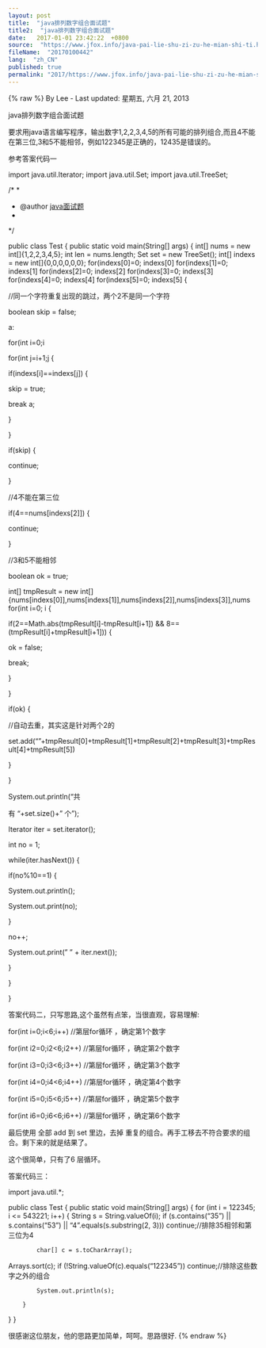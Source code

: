 ```yaml
---
layout: post
title:  "java排列数字组合面试题"
title2:  "java排列数字组合面试题"
date:   2017-01-01 23:42:22  +0800
source:  "https://www.jfox.info/java-pai-lie-shu-zi-zu-he-mian-shi-ti.html"
fileName:  "20170100442"
lang:  "zh_CN"
published: true
permalink: "2017/https://www.jfox.info/java-pai-lie-shu-zi-zu-he-mian-shi-ti.html"
---
```

{% raw %}
By Lee - Last updated: 星期五, 六月 21, 2013

java排列数字组合面试题

要求用java语言编写程序，输出数字1,2,2,3,4,5的所有可能的排列组合,而且4不能在第三位,3和5不能相邻，例如122345是正确的，12435是错误的。

参考答案代码一

import java.util.Iterator;
import java.util.Set;
import java.util.TreeSet;

/*
*
* @author [java面试题](https://www.jfox.info/go.php?url=http://www.jfox.info/)
*
*/

public class Test
{
public static void main(String[] args)
{
int[] nums = new int[]{1,2,2,3,4,5};
int len = nums.length;
Set set = new TreeSet();
int[] indexs = new int[]{0,0,0,0,0,0};
for(indexs[0]=0; indexs[0] for(indexs[1]=0; indexs[1] for(indexs[2]=0; indexs[2] for(indexs[3]=0; indexs[3] for(indexs[4]=0; indexs[4] for(indexs[5]=0; indexs[5] {

//同一个字符重复出现的跳过，两个2不是同一个字符

boolean skip = false;

a:

for(int i=0;i

for(int j=i+1;j {

if(indexs[i]==indexs[j])
{

skip = true;

break a;

}

}

if(skip)
{

continue;

}

//4不能在第三位

if(4==nums[indexs[2]])
{

continue;

}

//3和5不能相邻

boolean ok = true;

int[] tmpResult = new int[]{nums[indexs[0]],nums[indexs[1]],nums[indexs[2]],nums[indexs[3]],nums
for(int i=0; i {

if(2==Math.abs(tmpResult[i]-tmpResult[i+1]) && 8==(tmpResult[i]+tmpResult[i+1]))
{

ok = false;

break;

}

}

if(ok)
{

//自动去重，其实这是针对两个2的

set.add(“”+tmpResult[0]+tmpResult[1]+tmpResult[2]+tmpResult[3]+tmpResult[4]+tmpResult[5])

}

}

System.out.println(“共

有 “+set.size()+” 个”);

Iterator iter = set.iterator();

int no = 1;

while(iter.hasNext())
{

if(no%10==1)
{

System.out.println();

System.out.print(no);

}

no++;

System.out.print(” ” + iter.next());

}

}

}

答案代码二，只写思路,这个虽然有点笨，当很直观，容易理解:

for(int i=0;i<6;i++) //第层for循环 ，确定第1个数字

for(int i2=0;i2<6;i2++) //第层for循环 ，确定第2个数字

for(int i3=0;i3<6;i3++) //第层for循环 ，确定第3个数字

for(int i4=0;i4<6;i4++) //第层for循环 ，确定第4个数字

for(int i5=0;i5<6;i5++) //第层for循环 ，确定第5个数字

for(int i6=0;i6<6;i6++) //第层for循环 ，确定第6个数字

最后使用 全部 add 到 set 里边，去掉 重复的组合。再手工移去不符合要求的组合。剩下来的就是结果了。

这个很简单，只有了6 层循环。

答案代码三：

import java.util.*;

public class Test {
public static void main(String[] args) {
for (int i = 122345; i <= 543221; i++) {
String s = String.valueOf(i);
if (s.contains(“35”) || s.contains(“53”) || “4”.equals(s.substring(2, 3))) continue;//排除35相邻和第三位为4

            char[] c = s.toCharArray();
Arrays.sort(c);
if (!String.valueOf(c).equals(“122345”)) continue;//排除这些数字之外的组合

            System.out.println(s);

        }
}
}

很感谢这位朋友，他的思路更加简单，呵呵。思路很好.
{% endraw %}
